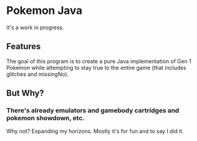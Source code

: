 # Pokemon Java
It's a work in progress.

## Features
The goal of this program is to create a pure Java implementation of Gen 1 Pokemon while attempting to stay true to the entire game (that includes glitches and missingNo). 

## But Why?
### There's already emulators and gamebody cartridges and pokemon showdown, etc.
Why not? Expanding my horizons. Mostly it's for fun and to say I did it.

